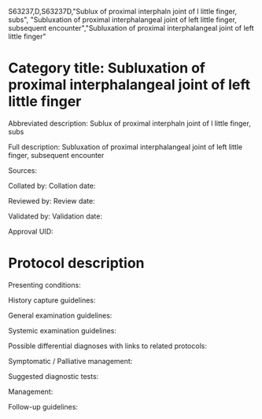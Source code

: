 S63237,D,S63237D,"Sublux of proximal interphaln joint of l little finger, subs", "Subluxation of proximal interphalangeal joint of left little finger, subsequent encounter","Subluxation of proximal interphalangeal joint of left little finger"
# Category title: Subluxation of proximal interphalangeal joint of left little finger

Abbreviated description: Sublux of proximal interphaln joint of l little finger, subs

Full description: Subluxation of proximal interphalangeal joint of left little finger, subsequent encounter

Sources:

Collated by:
Collation date:

Reviewed by:
Review date:

Validated by:
Validation date:

Approval UID:

# Protocol description

Presenting conditions:

History capture guidelines:

General examination guidelines:

Systemic examination guidelines:

Possible differential diagnoses with links to related protocols:

Symptomatic / Palliative management:

Suggested diagnostic tests:

Management:

Follow-up guidelines:
